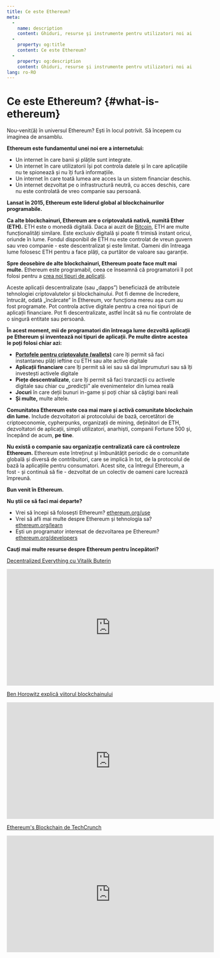 ```yaml
---
title: Ce este Ethereum?
meta:
  - 
    name: description
    content: Ghiduri, resurse şi instrumente pentru utilizatori noi ai Ethereum.
  - 
    property: og:title
    content: Ce este Ethereum?
  - 
    property: og:description
    content: Ghiduri, resurse şi instrumente pentru utilizatori noi ai Ethereum.
lang: ro-RO
---
```


# Ce este Ethereum? {#what-is-ethereum}

Nou-venit(ă) în universul Ethereum? Ești în locul potrivit. Să începem cu imaginea de ansamblu.

**Ethereum este fundamentul unei noi ere a internetului:**

- Un internet în care banii și plățile sunt integrate.
- Un internet în care utilizatorii își pot controla datele și în care aplicațiile nu te spionează și nu îți fură informațiile.
- Un internet în care toată lumea are acces la un sistem financiar deschis.
- Un internet dezvoltat pe o infrastructură neutră, cu acces deschis, care nu este controlată de vreo companie sau persoană.

**Lansat în 2015, Ethereum este liderul global al blockchainurilor programabile.**

**Ca alte blockchainuri, Ethereum are o criptovalută nativă, numită Ether (ETH).** ETH este o monedă digitală. Daca ai auzit de [Bitcoin](http://bitcoin.org/), ETH are multe funcționalități similare. Este exclusiv digitală și poate fi trimisă instant oricui, oriunde în lume. Fondul disponibil de ETH nu este controlat de vreun guvern sau vreo companie - este descentralizat și este limitat. Oameni din întreaga lume folosesc ETH pentru a face plăți, ca purtător de valoare sau garanție.

**Spre deosebire de alte blockchainuri, Ethereum poate face mult mai multe.** Ethereum este programabil, ceea ce înseamnă că programatorii îl pot folosi pentru a [crea noi tipuri de aplicații](/ro/use/#1-use-an-application-built-on-ethereum).

Aceste aplicații descentralizate (sau „dapps”) beneficiază de atributele tehnologiei criptovalutelor și blockchainului. Pot fi demne de încredere, întrucât, odată „încărcate” în Ethereum, vor funcționa mereu așa cum au fost programate. Pot controla active digitale pentru a crea noi tipuri de aplicații financiare. Pot fi descentralizate, astfel încât să nu fie controlate de o singură entitate sau persoană.

**În acest moment, mii de programatori din întreaga lume dezvoltă aplicații pe Ethereum și inventează noi tipuri de aplicații. Pe multe dintre acestea le poți folosi chiar azi:**

- [**Portofele pentru criptovalute (wallets)**](/ro/use/#3-what-is-a-wallet-and-which-one-should-i-use) care îți permit să faci instantaneu plăți ieftine cu ETH sau alte active digitale
- **Aplicații financiare** care îți permit să iei sau să dai împrumuturi sau să îți investești activele digitale
- **Piețe descentralizate**, care îți permit să faci tranzacții cu activele digitale sau chiar cu „predicții” ale evenimentelor din lumea reală
- **Jocuri** în care deții bunuri in-game și poți chiar să câștigi bani reali
- **Și multe,** multe altele.

**Comunitatea Ethereum este cea mai mare și activă comunitate blockchain din lume.** Include dezvoltatori ai protocolului de bază, cercetători de criptoeconomie, cypherpunks, organizații de mining, deținători de ETH, dezvoltatori de aplicații, simpli utilizatori, anarhiști, companii Fortune 500 și, începând de acum, **pe tine**.

**Nu există o companie sau organizație centralizată care că controleze Ethereum.** Ethereum este întreținut și îmbunătățit periodic de o comunitate globală și diversă de contribuitori, care se implică în tot, de la protocolul de bază la aplicațiile pentru consumatori. Acest site, ca întregul Ethereum, a fost - și continuă să fie - dezvoltat de un colectiv de oameni care lucrează împreună.

**Bun venit în Ethereum.**

**Nu știi ce să faci mai departe?**

- Vrei să începi să folosești Ethereum? [ethereum.org/use](/ro/use/)
- Vrei să afli mai multe despre Ethereum și tehnologia sa? [ethereum.org/learn](/ro/learn/)
- Ești un programator interesat de dezvoltarea pe Ethereum? [ethereum.org/developers](/ro/developers/)

**Cauți mai multe resurse despre Ethereum pentru începători?**

[Decentralized Everything cu Vitalik Buterin](https://youtu.be/WSN5BaCzsbo)

<div class="iframe-container">
  <iframe width="560" height="315" src="https://www.youtube.com/embed/WSN5BaCzsbo" frameborder="0" allow="accelerometer; autoplay; encrypted-media; gyroscope; picture-in-picture" allowfullscreen></iframe>
</div>

[Ben Horowitz explică viitorul blockchainului](https://www.youtube.com/watch?v=l9jvKWKmRfs&feature=youtu.be)

<div class="iframe-container">
  <iframe width="560" height="315" src="https://www.youtube.com/embed/l9jvKWKmRfs" frameborder="0" allow="accelerometer; autoplay; encrypted-media; gyroscope; picture-in-picture" allowfullscreen></iframe>
</div>

[Ethereum's Blockchain de TechCrunch](https://www.youtube.com/watch?v=WfULutvxvzY)

<div class="iframe-container">
  <iframe width="560" height="315" src="https://www.youtube.com/embed/WfULutvxvzY" frameborder="0" allow="accelerometer; autoplay; encrypted-media; gyroscope; picture-in-picture" allowfullscreen></iframe>
</div>
